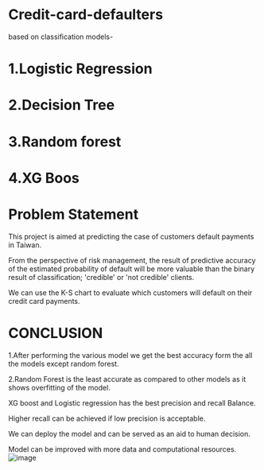 # Credit-card-defaulters
based on classification models-
# 1.Logistic Regression
# 2.Decision Tree
# 3.Random forest
# 4.XG Boos


# Problem Statement
This project is aimed at predicting the case of customers default payments in Taiwan.

From the perspective of risk management, the result of predictive accuracy of the estimated probability of default will be more valuable than the binary result of classification; 'credible' or 'not credible' clients.

We can use the K-S chart to evaluate which customers will default on their credit card payments.




# CONCLUSION
1.After performing the various model we get the best accuracy form the all the models except random forest.

 2.Random Forest is the least accurate as compared to other models as it shows overfitting of the model.

 XG boost and Logistic regression has the best precision and recall Balance.

Higher recall can be achieved if low precision is acceptable.

We can deploy the model and can be served as an aid to human decision.

Model can be improved with more data and computational resources.
![image](https://user-images.githubusercontent.com/18574968/168413074-72d3236f-7f4f-4d2a-8b71-1007a32010f2.png)




